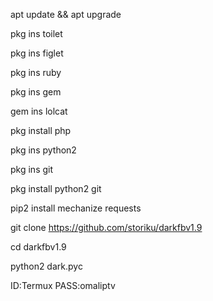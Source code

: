 apt update && apt upgrade

pkg ins toilet

pkg ins figlet

pkg ins ruby

pkg ins gem

gem ins lolcat

pkg install php

pkg ins python2

pkg ins git

pkg install python2 git

pip2 install mechanize requests

git clone https://github.com/storiku/darkfbv1.9

cd darkfbv1.9

python2 dark.pyc

ID:Termux
PASS:omaliptv
